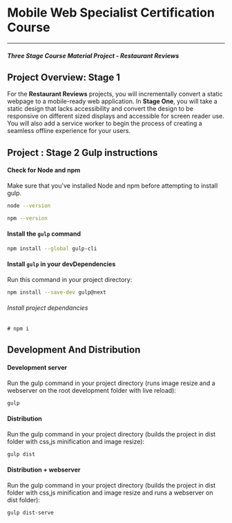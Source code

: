 # Mobile Web Specialist Certification Course
---
#### _Three Stage Course Material Project - Restaurant Reviews_

## Project Overview: Stage 1

For the **Restaurant Reviews** projects, you will incrementally convert a static webpage to a mobile-ready web application. In **Stage One**, you will take a static design that lacks accessibility and convert the design to be responsive on different sized displays and accessible for screen reader use. You will also add a service worker to begin the process of creating a seamless offline experience for your users.

## Project : Stage 2 Gulp instructions

#### Check for Node and npm
Make sure that you've installed Node and npm before attempting to install gulp.

```sh
node --version
```
```sh
npm --version
```

#### Install the `gulp` command

```sh
npm install --global gulp-cli
```

#### Install `gulp` in your devDependencies

Run this command in your project directory:

```sh
npm install --save-dev gulp@next
```

###### Install project dependancies
```Install project dependancies
# npm i
```

## Development And Distribution

#### Development server

Run the gulp command in your project directory (runs image resize and a webserver on the root development folder with live reload):

```sh
gulp
```

#### Distribution

Run the gulp command in your project directory (builds the project in dist folder with css,js minification and image resize):

```sh
gulp dist
```


#### Distribution + webserver

Run the gulp command in your project directory (builds the project in dist folder with css,js minification and image resize and runs a webserver on dist folder):

```sh
gulp dist-serve
```


